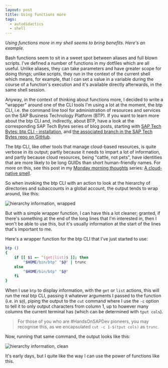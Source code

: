 ```yaml
---
layout: post
title: Using functions more
tags:
  - autodidactics
  - shell
---
```


_Using functions more in my shell seems to bring benefits. Here's an example._

Bash functions seem to sit in a sweet spot between aliases and full blown scripts. I've defined a number of functions in my dotfiles which are all useful. Unlike aliases, they can take parameters and have greater scope for doing things; unlike scripts, they run in the context of the current shell which means, for example, that I can set a value in a variable during the course of a function's execution and it's available directly afterwards, in the same shell session.

Anyway, in the context of thinking about functions more, I decided to write a "wrapper" around one of the CLI tools I'm using a lot at the moment, the btp CLI, i.e. the command line tool for administration of resources and services on the SAP Business Technology Platform (BTP). If you want to learn more about the btp CLI and, indirectly, about BTP, have a look at the corresponding SAP Tech Bytes series of blog posts, starting with [SAP Tech Bytes: btp CLI - installation](https://blogs.sap.com/2021/09/01/sap-tech-bytes-btp-cli-installation/), and [the associated branch in the SAP Tech Bytes repo on GitHub](https://github.com/SAP-samples/sap-tech-bytes/tree/2021-09-01-btp-cli).

The btp CLI, like other tools that manage cloud-based resources, is quite verbose in its output; partly because it needs to impart a lot of information, and partly because cloud resources, being "cattle, not pets", have identities that are more likely to be long GUIDs than short human-friendly names. For more on this, see this post in my [Monday morning thoughts](https://blogs.sap.com/tag/mondaymorningthoughts/) series: [A cloud-native smell](https://blogs.sap.com/2018/04/09/monday-morning-thoughts-a-cloud-native-smell/).

So when invoking the btp CLI with an action to look at the hierarchy of directories and subaccounts in a global account, the output tends to wrap around, like this:

![hierarchy information, wrapped](/autodidactics/content/images/2021/09/hierarchy-wrapped.png)

But with a simple wrapper function, I can have this a lot cleaner; granted, if there's something at the end of the long lines that I'm interested in, then I won't be able to use this, but it's usually information at the start of the lines that's important to me.

Here's a wrapper function for the btp CLI that I've just started to use:

```bash
btp ()
{
    if [[ $1 =~ ^(get|list)$ ]]; then
        "$HOME/bin/btp" "$@" | trunc
    else
        "$HOME/bin/btp" "$@"
    fi
}
```

When I use `btp` to display information, with the `get` or `list` actions, this will run the real btp CLI, passing it whatever arguments I passed to the function (i.e. in `$@`), piping the output to the `cut` command where I use the `-c` option to tell it to only output characters from column 1, up to however many columns the current terminal has (which can be determined with `tput cols`).

> For those of you who are #HandsOnSAPDev pioneers, you may recognise this, as we encapsulated `cut -c 1-$(tput cols)` as `trunc`.

Now, running that same command, the output looks like this:

![hierarchy information, clean](/autodidactics/content/images/2021/09/hierarchy-clean.png)

It's early days, but I quite like the way I can use the power of functions like this.
